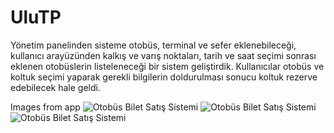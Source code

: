 # UluTP
Yönetim panelinden sisteme otobüs, terminal ve sefer eklenebileceği, kullanıcı arayüzünden kalkış ve varış noktaları, tarih ve saat seçimi sonrası eklenen
otobüslerin listeleneceği bir sistem geliştirdik. Kullanıcılar otobüs ve koltuk seçimi yaparak gerekli bilgilerin doldurulması sonucu koltuk rezerve edebilecek
hale geldi.

Images from app
![Otobüs Bilet Satış Sistemi](https://github.com/UfukCaglayan/UluTP/blob/master/images/ulutp1.png?raw=true)
![Otobüs Bilet Satış Sistemi](https://github.com/UfukCaglayan/UluTP/blob/master/images/ulutp2.png?raw=true)
![Otobüs Bilet Satış Sistemi](https://github.com/UfukCaglayan/UluTP/blob/master/images/ulutp3.png?raw=true)
